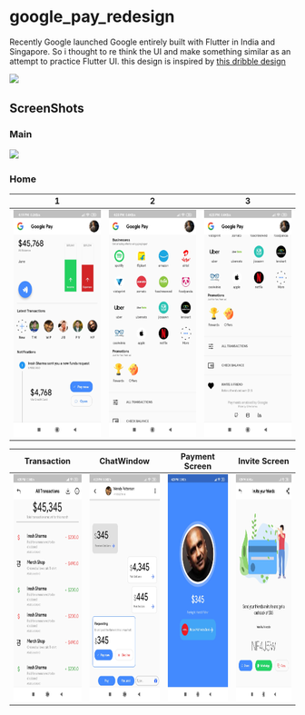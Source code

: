 # google_pay_redesign

Recently Google launched Google entirely built with Flutter in India and Singapore. So i thought to re think the UI and make something similar as an attempt to practice Flutter UI.
this design is inspired by [this dribble design](https://dribbble.com/shots/5312568-Google-Pay-Redesign-UX-Concept?utm_source=Clipboard_Shot&utm_campaign=DhipuMathew&utm_content=Google%20Pay%20-%20Redesign%20UX%20Concept&utm_medium=Social_Share)

<img height="400px" src="https://cdn.dribbble.com/users/673583/screenshots/5312568/google_pay.png" />


## ScreenShots

### Main

<img height="400px" src="./readmeFiles/animation.gif" />

### Home 
| 1 | 2 | 3 |
|---|---|---|
| <img height="400px" src="./readmeFiles/Home1.jpg" /> | <img height="400px" src="./readmeFiles/Home2.jpg" /> | <img height="400px" src="./readmeFiles/home3.jpg" /> |


| Transaction | ChatWindow | Payment Screen | Invite Screen |
|-------------|------------|----------------|---------------|
| <img height="400px" src="./readmeFiles/transactions.jpg" /> | <img height="400px" src="./readmeFiles/chatwindow.jpg" /> | <img height="400px" src="./readmeFiles/paymentScreen.jpg" /> | <img height="400px" src="./readmeFiles/invite.jpg" /> |
